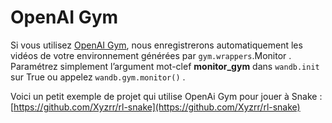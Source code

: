 # OpenAI Gym

 Si vous utilisez [OpenAI Gym](https://gym.openai.com/), nous enregistrerons automatiquement les vidéos de votre environnement générées par `gym.wrappers`.Monitor . Paramétrez simplement l’argument mot-clef **monitor\_gym** dans `wandb.init` sur True ou appelez `wandb.gym.monitor()` .

Voici un petit exemple de projet qui utilise OpenAi Gym pour jouer à Snake : [https://github.com/Xyzrr/rl-snake](https://github.com/Xyzrr/rl-snake)

